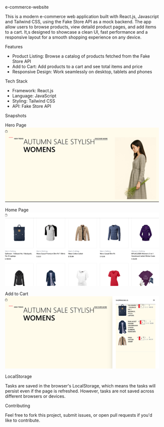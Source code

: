 e-commerce-website

This is a modern e-commerce web application built with React.js, Javascript and Tailwind CSS, using the Fake Store API as a mock backend. The app allow users to browse products, view detaild product pages, and add items to a cart. It,s designed to showcase a clean UI, fast performance and a responsive layout for a smooth shopping experience on any device.

Features

- Product Listing: Browse a catalog of products fetched from the Fake Store API
- Add to Cart: Add products to a cart and see total items and price
- Responsive Design: Work seamlessly on desktop, tablets and phones

Tech Stack
- Framework: React.js
- Language: JavaScript
- Styling: Tailwind CSS
- API: Fake Store API

Snapshots

Hero Page
![image alt](https://github.com/nehachintawar/e-commerce-website/blob/5af405899041607337be6eb0912f94a2189d08e9/Screenshot%202025-04-26%20025502.png)

Home Page
![image alt](https://github.com/nehachintawar/e-commerce-website/blob/5af405899041607337be6eb0912f94a2189d08e9/Screenshot%202025-04-26%20030111.png)

Add to Cart
![image alt](https://github.com/nehachintawar/e-commerce-website/blob/5af405899041607337be6eb0912f94a2189d08e9/Screenshot%202025-04-26%20025919.png)

LocalStorage

Tasks are saved in the browser's LocalStorage, which means the tasks will persist even if the page is refreshed. However, tasks are not saved across different browsers or devices.

Contributing

Feel free to fork this project, submit issues, or open pull requests if you'd like to contribute.
